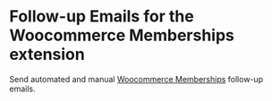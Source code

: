 # Follow-up Emails for the Woocommerce Memberships extension
Send automated and manual <a href="https://woocommerce.com/products/woocommerce-memberships/">Woocommerce Memberships</a> follow-up emails.
